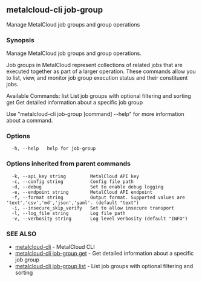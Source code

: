 ## metalcloud-cli job-group

Manage MetalCloud job groups and group operations

### Synopsis

Manage MetalCloud job groups and group operations.

Job groups in MetalCloud represent collections of related jobs that are executed together
as part of a larger operation. These commands allow you to list, view, and monitor
job group execution status and their constituent jobs.

Available Commands:
  list    List job groups with optional filtering and sorting
  get     Get detailed information about a specific job group

Use "metalcloud-cli job-group [command] --help" for more information about a command.

### Options

```
  -h, --help   help for job-group
```

### Options inherited from parent commands

```
  -k, --api_key string         MetalCloud API key
  -c, --config string          Config file path
  -d, --debug                  Set to enable debug logging
  -e, --endpoint string        MetalCloud API endpoint
  -f, --format string          Output format. Supported values are 'text','csv','md','json','yaml'. (default "text")
  -i, --insecure_skip_verify   Set to allow insecure transport
  -l, --log_file string        Log file path
  -v, --verbosity string       Log level verbosity (default "INFO")
```

### SEE ALSO

* [metalcloud-cli](metalcloud-cli.md)	 - MetalCloud CLI
* [metalcloud-cli job-group get](metalcloud-cli_job-group_get.md)	 - Get detailed information about a specific job group
* [metalcloud-cli job-group list](metalcloud-cli_job-group_list.md)	 - List job groups with optional filtering and sorting

